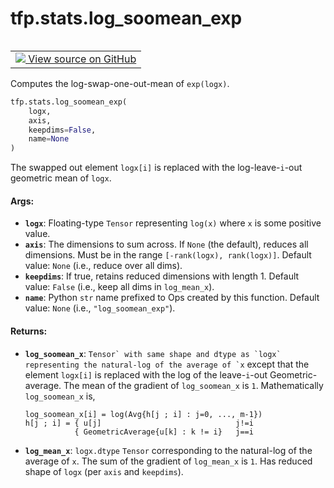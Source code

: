 <div itemscope itemtype="http://developers.google.com/ReferenceObject">
<meta itemprop="name" content="tfp.stats.log_soomean_exp" />
<meta itemprop="path" content="Stable" />
</div>

# tfp.stats.log_soomean_exp


<table class="tfo-notebook-buttons tfo-api" align="left">

<td>
  <a target="_blank" href="https://github.com/tensorflow/probability/blob/master/tensorflow_probability/python/stats/leave_one_out.py">
    <img src="https://www.tensorflow.org/images/GitHub-Mark-32px.png" />
    View source on GitHub
  </a>
</td></table>



Computes the log-swap-one-out-mean of `exp(logx)`.

``` python
tfp.stats.log_soomean_exp(
    logx,
    axis,
    keepdims=False,
    name=None
)
```



<!-- Placeholder for "Used in" -->

The swapped out element `logx[i]` is replaced with the log-leave-`i`-out
geometric mean of `logx`.

#### Args:


* <b>`logx`</b>: Floating-type `Tensor` representing `log(x)` where `x` is some
  positive value.
* <b>`axis`</b>: The dimensions to sum across. If `None` (the default), reduces all
  dimensions. Must be in the range `[-rank(logx), rank(logx)]`.
  Default value: `None` (i.e., reduce over all dims).
* <b>`keepdims`</b>: If true, retains reduced dimensions with length 1.
  Default value: `False` (i.e., keep all dims in `log_mean_x`).
* <b>`name`</b>: Python `str` name prefixed to Ops created by this function.
  Default value: `None` (i.e., `"log_soomean_exp"`).


#### Returns:


* <b>`log_soomean_x`</b>: ``Tensor` with same shape and dtype as `logx` representing
  the natural-log of the average of `x`` except that the element `logx[i]`
  is replaced with the log of the leave-`i`-out Geometric-average. The mean
  of the gradient of `log_soomean_x` is `1`. Mathematically `log_soomean_x`
  is,
  ```none
  log_soomean_x[i] = log(Avg{h[j ; i] : j=0, ..., m-1})
  h[j ; i] = { u[j]                              j!=i
             { GeometricAverage{u[k] : k != i}   j==i
  ```
* <b>`log_mean_x`</b>: `logx.dtype` `Tensor` corresponding to the natural-log of the
  average of `x`. The sum of the gradient of `log_mean_x` is `1`. Has
  reduced shape of `logx` (per `axis` and `keepdims`).